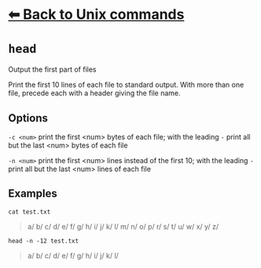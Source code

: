 # [⬅ Back	to Unix commands](unix.md)
# `head`
Output the first part of files

Print the first 10 lines of each file to standard output. With more than one file, precede each with a header giving the file name.

## Options
`-c <num>` print the first &lt;num&gt; bytes of each file; with the leading `-` print all but the last &lt;num&gt; bytes of each file

`-n <num>` print the first &lt;num&gt; lines instead of the first 10; with the leading `-` print all but the last &lt;num&gt; lines of each file

## Examples
`cat test.txt`
>a/
b/
c/
d/
e/
f/
g/
h/
i/
j/
k/
l/
m/
n/
o/
p/
r/
s/
t/
u/
w/
x/
y/
z/

`head -n -12 test.txt`
>a/
b/
c/
d/
e/
f/
g/
h/
i/
j/
k/
l/
